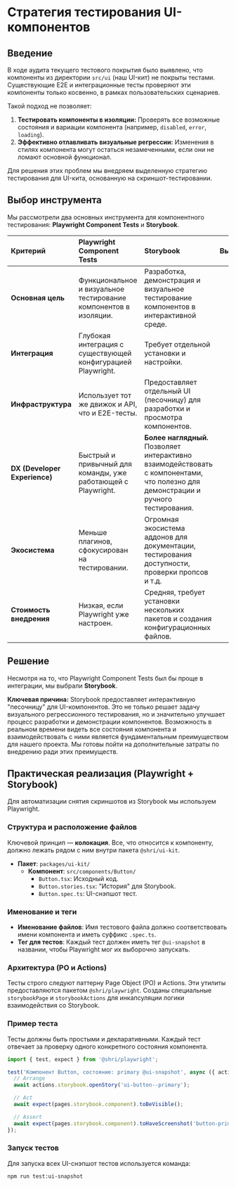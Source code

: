# Стратегия тестирования UI-компонентов

## Введение

В ходе аудита текущего тестового покрытия было выявлено, что компоненты из директории `src/ui` (наш UI-кит) не покрыты тестами. Существующие E2E и интеграционные тесты проверяют эти компоненты только косвенно, в рамках пользовательских сценариев.

Такой подход не позволяет:
1.  **Тестировать компоненты в изоляции:** Проверять все возможные состояния и вариации компонента (например, `disabled`, `error`, `loading`).
2.  **Эффективно отлавливать визуальные регрессии:** Изменения в стилях компонента могут остаться незамеченными, если они не ломают основной функционал.

Для решения этих проблем мы внедряем выделенную стратегию тестирования для UI-кита, основанную на скриншот-тестировании.

## Выбор инструмента

Мы рассмотрели два основных инструмента для компонентного тестирования: **Playwright Component Tests** и **Storybook**.

| Критерий | Playwright Component Tests | Storybook | Выбор |
| :--- | :--- | :--- | :---: |
| **Основная цель** | Функциональное и визуальное тестирование компонентов в изоляции. | Разработка, демонстрация и визуальное тестирование компонентов в интерактивной среде. | ✅ |
| **Интеграция** | Глубокая интеграция с существующей конфигурацией Playwright. | Требует отдельной установки и настройки. | |
| **Инфраструктура** | Использует тот же движок и API, что и E2E-тесты. | Предоставляет отдельный UI (песочницу) для разработки и просмотра компонентов. | ✅ |
| **DX (Developer Experience)** | Быстрый и привычный для команды, уже работающей с Playwright. | **Более наглядный.** Позволяет интерактивно взаимодействовать с компонентами, что полезно для демонстрации и ручного тестирования. | ✅ |
| **Экосистема** | Меньше плагинов, сфокусирован на тестировании. | Огромная экосистема аддонов для документации, тестирования доступности, проверки пропсов и т.д. | ✅ |
| **Стоимость внедрения** | Низкая, если Playwright уже настроен. | Средняя, требует установки нескольких пакетов и создания конфигурационных файлов. | |

## Решение

Несмотря на то, что Playwright Component Tests был бы проще в интеграции, мы выбрали **Storybook**.

**Ключевая причина:** Storybook предоставляет интерактивную "песочницу" для UI-компонентов. Это не только решает задачу визуального регрессионного тестирования, но и значительно улучшает процесс разработки и демонстрации компонентов. Возможность в реальном времени видеть все состояния компонента и взаимодействовать с ними является фундаментальным преимуществом для нашего проекта. Мы готовы пойти на дополнительные затраты по внедрению ради этих преимуществ.

## Практическая реализация (Playwright + Storybook)

Для автоматизации снятия скриншотов из Storybook мы используем Playwright.

### Структура и расположение файлов

Ключевой принцип — **колокация**. Все, что относится к компоненту, должно лежать рядом с ним внутри пакета `@shri/ui-kit`.

-   **Пакет**: `packages/ui-kit/`
    -   **Компонент**: `src/components/Button/`
        -   `Button.tsx`: Исходный код.
        -   `Button.stories.tsx`: "История" для Storybook.
        -   `Button.spec.ts`: UI-снэпшот тест.

### Именование и теги

-   **Именование файлов**: Имя тестового файла должно соответствовать имени компонента и иметь суффикс `.spec.ts`.
-   **Тег для тестов**: Каждый тест должен иметь тег `@ui-snapshot` в названии, чтобы Playwright мог их выборочно запускать.

### Архитектура (PO и Actions)

Тесты строго следуют паттерну Page Object (PO) и Actions. Эти утилиты предоставляются пакетом `@shri/playwright`. Созданы специальные `storybookPage` и `storybookActions` для инкапсуляции логики взаимодействия со Storybook.

### Пример теста

Тесты должны быть простыми и декларативными. Каждый тест отвечает за проверку одного конкретного состояния компонента.

```typescript
import { test, expect } from '@shri/playwright';

test('Компонент Button, состояние: primary @ui-snapshot', async ({ actions, pages }) => {
  // Arrange
  await actions.storybook.openStory('ui-button--primary');

  // Act
  await expect(pages.storybook.component).toBeVisible();

  // Assert
  await expect(pages.storybook.component).toHaveScreenshot('button-primary.png');
});
```

### Запуск тестов

Для запуска всех UI-снэпшот тестов используется команда:

```bash
npm run test:ui-snapshot
``` 